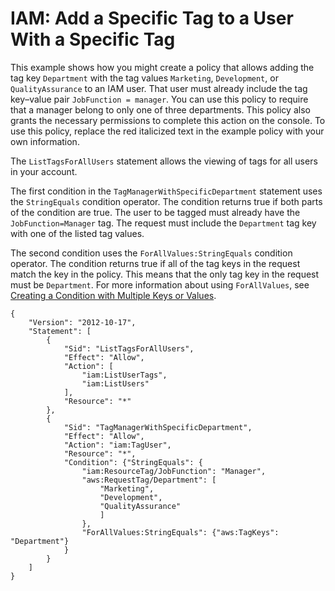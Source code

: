 # IAM: Add a Specific Tag to a User With a Specific Tag<a name="reference_policies_examples_iam-add-tag"></a>

This example shows how you might create a policy that allows adding the tag key `Department` with the tag values `Marketing`, `Development`, or `QualityAssurance` to an IAM user\. That user must already include the tag key–value pair `JobFunction = manager`\. You can use this policy to require that a manager belong to only one of three departments\. This policy also grants the necessary permissions to complete this action on the console\. To use this policy, replace the red italicized text in the example policy with your own information\. 

The `ListTagsForAllUsers` statement allows the viewing of tags for all users in your account\. 

The first condition in the `TagManagerWithSpecificDepartment` statement uses the `StringEquals` condition operator\. The condition returns true if both parts of the condition are true\. The user to be tagged must already have the `JobFunction=Manager` tag\. The request must include the `Department` tag key with one of the listed tag values\. 

The second condition uses the `ForAllValues:StringEquals` condition operator\. The condition returns true if all of the tag keys in the request match the key in the policy\. This means that the only tag key in the request must be `Department`\. For more information about using `ForAllValues`, see [Creating a Condition with Multiple Keys or Values](reference_policies_multi-value-conditions.md)\.

```
{
    "Version": "2012-10-17",
    "Statement": [
        {
            "Sid": "ListTagsForAllUsers",
            "Effect": "Allow",
            "Action": [
                "iam:ListUserTags",
                "iam:ListUsers"
            ],
            "Resource": "*"
        },
        {
            "Sid": "TagManagerWithSpecificDepartment",
            "Effect": "Allow",
            "Action": "iam:TagUser",
            "Resource": "*",
            "Condition": {"StringEquals": {
                "iam:ResourceTag/JobFunction": "Manager",
                "aws:RequestTag/Department": [
                    "Marketing",
                    "Development",
                    "QualityAssurance"
                    ]
                },
                "ForAllValues:StringEquals": {"aws:TagKeys": "Department"}
            }
        }
    ]
}
```